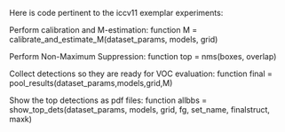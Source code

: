 Here is code pertinent to the iccv11 exemplar experiments:

Perform calibration and M-estimation:
    function M = calibrate_and_estimate_M(dataset_params, models, grid)

Perform Non-Maximum Suppression:
    function top = nms(boxes, overlap)

Collect detections so they are ready for VOC evaluation:
    function final = pool_results(dataset_params,models,grid,M)

Show the top detections as pdf files:
    function allbbs = show_top_dets(dataset_params, models, grid, fg, set_name, finalstruct, maxk)


